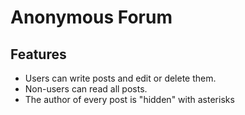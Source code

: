 # Anonymous Forum

## Features

- Users can write posts and edit or delete them.
- Non-users can read all posts.
- The author of every post is "hidden" with asterisks
